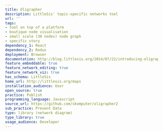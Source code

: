 ```yaml
---
title: Oligrapher
description: LittleSis' topic-specific networks tool
url: ''
tags:
- tool on top of a platform
- boutique node visualisation
- small scale (30 nodes) node graph
- specific story
dependency_1: React
dependency_2: Redux
deployment: Browser
documentation: http://blog.littlesis.org/2014/07/22/introducing-oligrapher-power-mapping-on-littlesis/
feature_embeddable: true
feature_network_editing: true
feature_network_viz: true
has_schema: LittleSis
home_url: http://littlesis.org/maps
installation_audience: User
open_source: true
practice: Publish
programming_language: Javascript
source_url: https://github.com/skomputer/oligrapher2
sub_practice: Present Data
type: library (network diagram)
type_library: true
usage_audience: Developer
---
```


